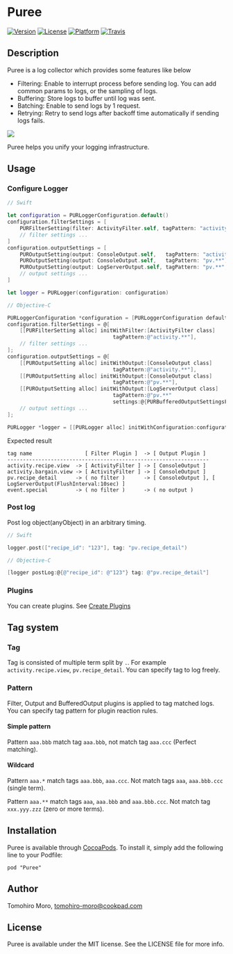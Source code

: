 Puree
========

[![Version](https://img.shields.io/cocoapods/v/Puree.svg?style=flat)](http://cocoadocs.org/docsets/Puree)
[![License](https://img.shields.io/cocoapods/l/Puree.svg?style=flat)](http://cocoadocs.org/docsets/Puree)
[![Platform](https://img.shields.io/cocoapods/p/Puree.svg?style=flat)](http://cocoadocs.org/docsets/Puree)
[![Travis](https://img.shields.io/travis/cookpad/puree-ios.svg?maxAge=2592000)]()

## Description

Puree is a log collector which provides some features like below

- Filtering: Enable to interrupt process before sending log. You can add common params to logs, or the sampling of logs.
- Buffering: Store logs to buffer until log was sent.
- Batching: Enable to send logs by 1 request.
- Retrying: Retry to send logs after backoff time automatically if sending logs fails.

![](./images/overview.png)

Puree helps you unify your logging infrastructure.

## Usage

### Configure Logger

```swift
// Swift

let configuration = PURLoggerConfiguration.default()
configuration.filterSettings = [
    PURFilterSetting(filter: ActivityFilter.self, tagPattern: "activity.**"),
    // filter settings ...
]
configuration.outputSettings = [
    PUROutputSetting(output: ConsoleOutput.self,   tagPattern: "activity.**"),
    PUROutputSetting(output: ConsoleOutput.self,   tagPattern: "pv.**"),
    PUROutputSetting(output: LogServerOutput.self, tagPattern: "pv.**", settings:[PURBufferedOutputSettingsFlushIntervalKey: 10]),
    // output settings ...
]

let logger = PURLogger(configuration: configuration)
```

```objective-c
// Objective-C

PURLoggerConfiguration *configuration = [PURLoggerConfiguration defaultConfiguration];
configuration.filterSettings = @[
    [[PURFilterSetting alloc] initWithFilter:[ActivityFilter class]
                                  tagPattern:@"activity.**"],
    // filter settings ...
];
configuration.outputSettings = @[
    [[PUROutputSetting alloc] initWithOutput:[ConsoleOutput class]
                                  tagPattern:@"activity.**"],
    [[PUROutputSetting alloc] initWithOutput:[ConsoleOutput class]
                                  tagPattern:@"pv.**"],
    [[PUROutputSetting alloc] initWithOutput:[LogServerOutput class]
                                  tagPattern:@"pv.**"
                                  settings:@{PURBufferedOutputSettingsFlushIntervalKey: @10}],
    // output settings ...
];

PURLogger *logger = [[PURLogger alloc] initWithConfiguration:configuration];
```

Expected result

```
tag name                 [ Filter Plugin ]  -> [ Output Plugin ]
-----------------------------------------------------------------
activity.recipe.view  -> [ ActivityFilter ] -> [ ConsoleOutput ]
activity.bargain.view -> [ ActivityFilter ] -> [ ConsoleOutput ]
pv.recipe_detail      -> ( no filter )      -> [ ConsoleOutput ], [ LogServerOutput(FlushInterval:10sec) ]
event.special         -> ( no filter )      -> ( no output )
```

### Post log

Post log object(anyObject) in an arbitrary timing.

```swift
// Swift

logger.post(["recipe_id": "123"], tag: "pv.recipe_detail")
```

```objective-c
// Objective-C

[logger postLog:@{@"recipe_id": @"123"} tag: @"pv.recipe_detail"]
```

### Plugins

You can create plugins. See [Create Plugins](https://github.com/cookpad/puree-ios/wiki/Create-plugins)

## Tag system

### Tag

Tag is consisted of multiple term split by `.`.
For example `activity.recipe.view`, `pv.recipe_detail`.
You can specify tag to log freely.

### Pattern

Filter, Output and BufferedOutput plugins is applied to tag matched logs.
You can specify tag pattern for plugin reaction rules.

#### Simple pattern

Pattern `aaa.bbb` match tag `aaa.bbb`, not match tag `aaa.ccc` (Perfect matching).

#### Wildcard

Pattern `aaa.*` match tags `aaa.bbb`, `aaa.ccc`. Not match tags `aaa`, `aaa.bbb.ccc` (single term).

Pattern `aaa.**` match tags `aaa`, `aaa.bbb` and `aaa.bbb.ccc`. Not match tag `xxx.yyy.zzz` (zero or more terms).

## Installation

Puree is available through [CocoaPods](http://cocoapods.org). To install
it, simply add the following line to your Podfile:

    pod "Puree"

## Author

Tomohiro Moro, tomohiro-moro@cookpad.com

## License

Puree is available under the MIT license. See the LICENSE file for more info.
